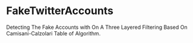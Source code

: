 # FakeTwitterAccounts
Detecting The Fake Accounts with On A Three Layered Filtering Based On Camisani-Calzolari Table of Algorithm.
